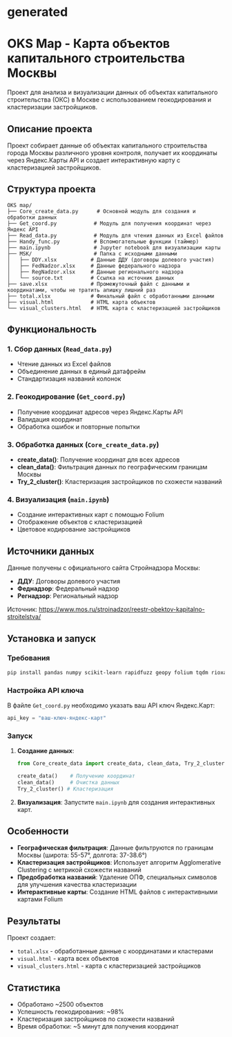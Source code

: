 # generated

# OKS Map - Карта объектов капитального строительства Москвы

Проект для анализа и визуализации данных об объектах капитального строительства (ОКС) в Москве с использованием геокодирования и кластеризации застройщиков.

## Описание проекта

Проект собирает данные об объектах капитального строительства города Москвы различного уровня контроля, получает их координаты через Яндекс.Карты API и создает интерактивную карту с кластеризацией застройщиков.

## Структура проекта

```
OKS map/
├── Core_create_data.py      # Основной модуль для создания и обработки данных
├── Get_coord.py            # Модуль для получения координат через Яндекс API
├── Read_data.py            # Модуль для чтения данных из Excel файлов
├── Handy_func.py           # Вспомогательные функции (таймер)
├── main.ipynb              # Jupyter notebook для визуализации карты
├── MSK/                    # Папка с исходными данными
│   ├── DDY.xlsx           # Данные ДДУ (договоры долевого участия)
│   ├── FedNadzor.xlsx     # Данные федерального надзора
│   ├── RegNadzor.xlsx     # Данные регионального надзора
│   └── source.txt         # Ссылка на источник данных
├── save.xlsx              # Промежуточный файл с данными и координатами, чтобы не тратить апишку лишний раз
├── total.xlsx             # Финальный файл с обработанными данными
├── visual.html            # HTML карта объектов
└── visual_clusters.html   # HTML карта с кластеризацией застройщиков
```

## Функциональность

### 1. Сбор данных (`Read_data.py`)
- Чтение данных из Excel файлов 
- Объединение данных в единый датафрейм
- Стандартизация названий колонок

### 2. Геокодирование (`Get_coord.py`)
- Получение координат адресов через Яндекс.Карты API
- Валидация координат
- Обработка ошибок и повторные попытки

### 3. Обработка данных (`Core_create_data.py`)
- **create_data()**: Получение координат для всех адресов
- **clean_data()**: Фильтрация данных по географическим границам Москвы
- **Try_2_cluster()**: Кластеризация застройщиков по схожести названий

### 4. Визуализация (`main.ipynb`)
- Создание интерактивных карт с помощью Folium
- Отображение объектов с кластеризацией
- Цветовое кодирование застройщиков

## Источники данных

Данные получены с официального сайта Стройнадзора Москвы:
- **ДДУ**: Договоры долевого участия
- **Феднадзор**: Федеральный надзор
- **Регнадзор**: Региональный надзор

Источник: https://www.mos.ru/stroinadzor/reestr-obektov-kapitalno-stroitelstva/

## Установка и запуск

### Требования
```bash
pip install pandas numpy scikit-learn rapidfuzz geopy folium tqdm rioxarray
```

### Настройка API ключа
В файле `Get_coord.py` необходимо указать ваш API ключ Яндекс.Карт:
```python
api_key = "ваш-ключ-яндекс-карт"
```

### Запуск
1. **Создание данных**:
   ```python
   from Core_create_data import create_data, clean_data, Try_2_cluster
   
   create_data()    # Получение координат
   clean_data()     # Очистка данных
   Try_2_cluster() # Кластеризация
   ```

2. **Визуализация**:
   Запустите `main.ipynb` для создания интерактивных карт.

## Особенности

- **Географическая фильтрация**: Данные фильтруются по границам Москвы (широта: 55-57°, долгота: 37-38.6°)
- **Кластеризация застройщиков**: Использует алгоритм Agglomerative Clustering с метрикой схожести названий
- **Предобработка названий**: Удаление ОПФ, специальных символов для улучшения качества кластеризации
- **Интерактивные карты**: Создание HTML файлов с интерактивными картами Folium

## Результаты

Проект создает:
- `total.xlsx` - обработанные данные с координатами и кластерами
- `visual.html` - карта всех объектов
- `visual_clusters.html` - карта с кластеризацией застройщиков

## Статистика

- Обработано ~2500 объектов
- Успешность геокодирования: ~98%
- Кластеризация застройщиков по схожести названий
- Время обработки: ~5 минут для получения координат




